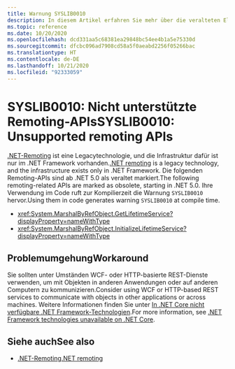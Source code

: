 ```yaml
---
title: Warnung SYSLIB0010
description: In diesem Artikel erfahren Sie mehr über die veralteten Elemente, die zur Kompilierzeit die Warnung SYSLIB0010 generieren.
ms.topic: reference
ms.date: 10/20/2020
ms.openlocfilehash: dcd331aa5c68381ea29848bc54ee4b1a5e75330d
ms.sourcegitcommit: dfcbc096ad7908cd58a5f0aeabd2256f05266bac
ms.translationtype: HT
ms.contentlocale: de-DE
ms.lasthandoff: 10/21/2020
ms.locfileid: "92333059"
---
```

# <a name="syslib0010-unsupported-remoting-apis"></a><span data-ttu-id="979fe-103">SYSLIB0010: Nicht unterstützte Remoting-APIs</span><span class="sxs-lookup"><span data-stu-id="979fe-103">SYSLIB0010: Unsupported remoting APIs</span></span>

<span data-ttu-id="979fe-104">[.NET-Remoting](/previous-versions/dotnet/netframework-1.1/kwdt6w2k(v=vs.71)) ist eine Legacytechnologie, und die Infrastruktur dafür ist nur im .NET Framework vorhanden.</span><span class="sxs-lookup"><span data-stu-id="979fe-104">[.NET remoting](/previous-versions/dotnet/netframework-1.1/kwdt6w2k(v=vs.71)) is a legacy technology, and the infrastructure exists only in .NET Framework.</span></span> <span data-ttu-id="979fe-105">Die folgenden Remoting-APIs sind ab .NET 5.0 als veraltet markiert.</span><span class="sxs-lookup"><span data-stu-id="979fe-105">The following remoting-related APIs are marked as obsolete, starting in .NET 5.0.</span></span> <span data-ttu-id="979fe-106">Ihre Verwendung im Code ruft zur Kompilierzeit die Warnung `SYSLIB0010` hervor.</span><span class="sxs-lookup"><span data-stu-id="979fe-106">Using them in code generates warning `SYSLIB0010` at compile time.</span></span>

- <xref:System.MarshalByRefObject.GetLifetimeService?displayProperty=nameWithType>
- <xref:System.MarshalByRefObject.InitializeLifetimeService?displayProperty=nameWithType>

## <a name="workaround"></a><span data-ttu-id="979fe-107">Problemumgehung</span><span class="sxs-lookup"><span data-stu-id="979fe-107">Workaround</span></span>

<span data-ttu-id="979fe-108">Sie sollten unter Umständen WCF- oder HTTP-basierte REST-Dienste verwenden, um mit Objekten in anderen Anwendungen oder auf anderen Computern zu kommunizieren.</span><span class="sxs-lookup"><span data-stu-id="979fe-108">Consider using WCF or HTTP-based REST services to communicate with objects in other applications or across machines.</span></span> <span data-ttu-id="979fe-109">Weitere Informationen finden Sie unter [In .NET Core nicht verfügbare .NET Framework-Technologien](../porting/net-framework-tech-unavailable.md).</span><span class="sxs-lookup"><span data-stu-id="979fe-109">For more information, see [.NET Framework technologies unavailable on .NET Core](../porting/net-framework-tech-unavailable.md).</span></span>

## <a name="see-also"></a><span data-ttu-id="979fe-110">Siehe auch</span><span class="sxs-lookup"><span data-stu-id="979fe-110">See also</span></span>

- <span data-ttu-id="979fe-111">[.NET-Remoting](/previous-versions/dotnet/netframework-1.1/kwdt6w2k(v=vs.71))</span><span class="sxs-lookup"><span data-stu-id="979fe-111">[.NET remoting](/previous-versions/dotnet/netframework-1.1/kwdt6w2k(v=vs.71))</span></span>
